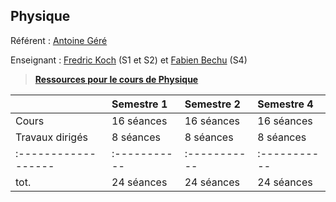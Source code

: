 ## Physique

Référent : [Antoine Géré](mailto:a.gere@istom.fr)

Enseignant : [Fredric Koch](mailto:f.koch-ext@istom.fr) (S1 et S2) et [Fabien Bechu](mailto:f.bechu-ext@istom.fr) (S4)

> [**Ressources pour le cours de Physique**](https://istom-my.sharepoint.com/:f:/g/personal/a_gere_istom_fr/Ep2yDgQrcwBHnX1Q1aF7FT4Bvd1ue-m88paXajh-Xs4byg?e=yPyV75)

|                   | Semestre 1 | Semestre 2 | Semestre 4 |
|:------------------|:-----------|:-----------|:-----------|
| Cours             | 16 séances | 16 séances | 16 séances |
| Travaux dirigés   | 8 séances  | 8 séances  | 8 séances  |
|:------------------|:-----------|:-----------|:-----------|
| tot.              | 24 séances | 24 séances | 24 séances |